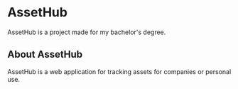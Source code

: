 # AssetHub
AssetHub is a project made for my bachelor's degree.

## About AssetHub
AssetHub is a web application for tracking assets for companies or personal use.
